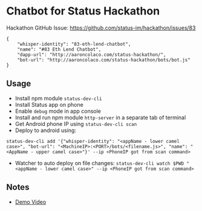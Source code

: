 # Chatbot for Status Hackathon


Hackathon GitHub Issue: https://github.com/status-im/hackathon/issues/83

```
{
    "whisper-identity": "83-eth-lend-chatbot",
    "name": "#83 Eth Lend Chatbot",
    "dapp-url": "http://aaroncolaco.com/status-hackathon/",
    "bot-url": "http://aaroncolaco.com/status-hackathon/bots/bot.js"
}
```


## Usage

* Install npm module `status-dev-cli`
* Install Status app on phone
* Enable `debug` mode in app console
* Install and run npm module `http-server` in a separate tab of terminal
* Get Android phone IP using `status-dev-cli scan`
* Deploy to android using:
```console
status-dev-cli add '{"whisper-identity": "<appName - lower camel case>", "bot-url": "<MachineIP>:<PORT>/bots/<filename.js>", "name": "<AppName - upper camel case>"}' --ip <PhoneIP got from scan command>
```
* Watcher to auto deploy on file changes: `status-dev-cli watch $PWD "<appName - lower camel case>" --ip <PhoneIP got from scan command>`

## Notes
- [Demo Video](https://www.youtube.com/watch?v=ySuhFcCnydM)
